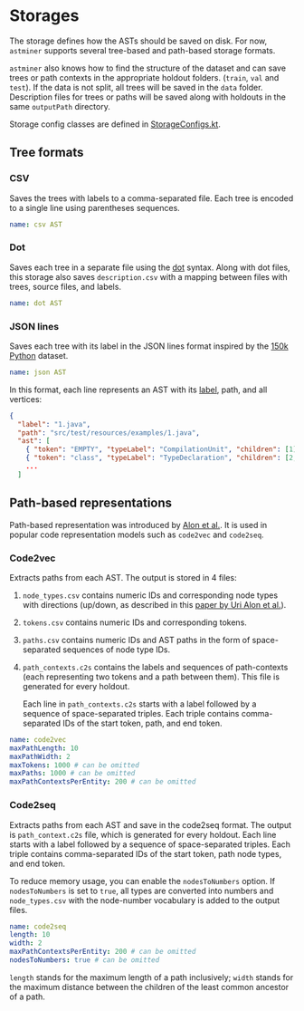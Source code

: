 # Storages

The storage defines how the ASTs should be saved on disk.
For now, `astminer` supports several tree-based and path-based storage formats.

`astminer` also knows how to find the structure of the dataset and can 
save trees or path contexts in the appropriate holdout folders. (`train`, `val` and `test`). 
If the data is not split, all trees will be saved in the `data` folder. 
Description files for trees or paths will be saved along with holdouts in the same `outputPath` directory.

Storage config classes are defined in [StorageConfigs.kt](../src/main/kotlin/astminer/config/StorageConfigs.kt).

## Tree formats

### CSV

Saves the trees with labels to a comma-separated file.
Each tree is encoded to a single line using parentheses sequences.

 ```yaml
 name: csv AST
 ```

### Dot

Saves each tree in a separate file using the [dot](https://graphviz.org/doc/info/lang.html) syntax.
Along with dot files, this storage also saves `description.csv` with a mapping between files with trees, source files, and labels.


 ```yaml
 name: dot AST
 ```

### JSON lines

Saves each tree with its label in the JSON lines format inspired by the [150k Python](https://www.sri.inf.ethz.ch/py150) dataset.

 ```yaml
 name: json AST
 ```

In this format, each line represents an AST with its [label](label_extractors.md), path, and all vertices:

```json
{
  "label": "1.java",
  "path": "src/test/resources/examples/1.java",
  "ast": [
    { "token": "EMPTY", "typeLabel": "CompilationUnit", "children": [1] },
    { "token": "class", "typeLabel": "TypeDeclaration", "children": [2, 3, 4] },
    ...
  ]
```

## Path-based representations

Path-based representation was introduced by [Alon et al.](https://arxiv.org/abs/1803.09544).
It is used in popular code representation models such as `code2vec` and `code2seq`.

### Code2vec

Extracts paths from each AST. The output is stored in 4 files:
1. `node_types.csv` contains numeric IDs and corresponding node types with directions (up/down, as described in this [paper by Uri Alon et al.](https://arxiv.org/pdf/1803.09544.pdf)).
2. `tokens.csv` contains numeric IDs and corresponding tokens.
3. `paths.csv` contains numeric IDs and AST paths in the form of space-separated sequences of node type IDs.
4. `path_contexts.c2s` contains the labels and sequences of path-contexts (each representing two tokens and a path between them).
    This file is generated for every holdout.

    Each line in `path_contexts.c2s` starts with a label followed by a sequence of space-separated triples. Each triple contains comma-separated IDs of the start token, path, and end token.

 ```yaml
 name: code2vec
 maxPathLength: 10
 maxPathWidth: 2
 maxTokens: 1000 # can be omitted
 maxPaths: 1000 # can be omitted
 maxPathContextsPerEntity: 200 # can be omitted
 ```


### Code2seq

Extracts paths from each AST and save in the code2seq format.
The output is `path_context.c2s` file, which is generated for every holdout.
Each line starts with a label followed by a sequence of space-separated triples.
Each triple contains comma-separated IDs of the start token, path node types, and end token.

To reduce memory usage, you can enable the `nodesToNumbers` option.
If `nodesToNumbers` is set to `true`, all types are converted into numbers and `node_types.csv` with the node-number vocabulary is added to the output files.

 ```yaml
 name: code2seq
 length: 10
 width: 2
 maxPathContextsPerEntity: 200 # can be omitted
 nodesToNumbers: true # can be omitted
 ```
`length` stands for the maximum length of a path inclusively; `width` stands for the maximum distance between the children of the least common ancestor of a path.